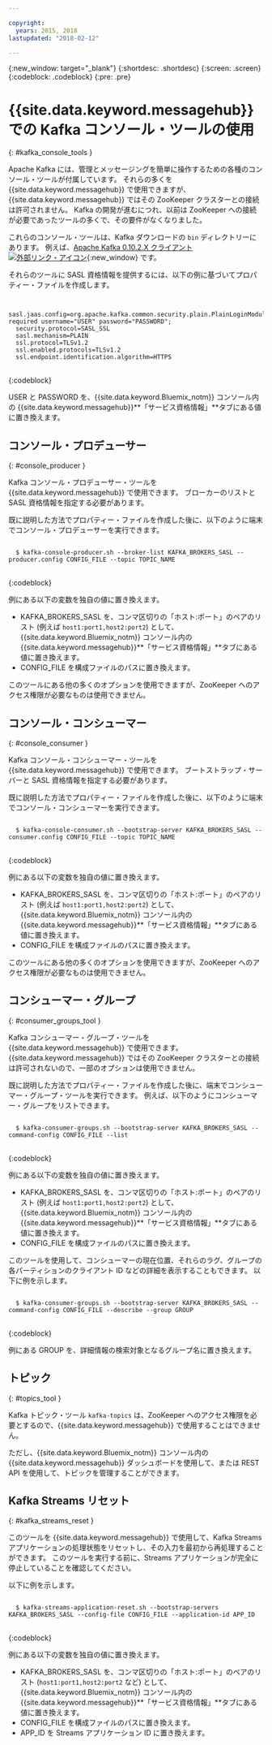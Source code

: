 ```yaml
---

copyright:
  years: 2015, 2018
lastupdated: "2018-02-12"

---
```


{:new_window: target="_blank"}
{:shortdesc: .shortdesc}
{:screen: .screen}
{:codeblock: .codeblock}
{:pre: .pre}


# {{site.data.keyword.messagehub}} での Kafka コンソール・ツールの使用
{: #kafka_console_tools }

Apache Kafka には、管理とメッセージングを簡単に操作するための各種のコンソール・ツールが付属しています。 それらの多くを {{site.data.keyword.messagehub}} で使用できますが、{{site.data.keyword.messagehub}} ではその ZooKeeper クラスターとの接続は許可されません。 Kafka の開発が進むにつれ、以前は ZooKeeper への接続が必要であったツールの多くで、その要件がなくなりました。

これらのコンソール・ツールは、Kafka ダウンロードの <code>bin</code> ディレクトリーにあります。 例えば、[Apache Kafka 0.10.2.X クライアント ![外部リンク・アイコン](../../icons/launch-glyph.svg "外部リンク・アイコン")](https://www.apache.org/dyn/closer.cgi?path=/kafka/0.10.2.1/kafka_2.11-0.10.2.1.tgz){:new_window} です。

それらのツールに SASL 資格情報を提供するには、以下の例に基づいてプロパティー・ファイルを作成します。

<pre>
<code>
  sasl.jaas.config=org.apache.kafka.common.security.plain.PlainLoginModule required username="USER" password="PASSWORD";
  security.protocol=SASL_SSL
  sasl.mechanism=PLAIN
  ssl.protocol=TLSv1.2
  ssl.enabled.protocols=TLSv1.2
  ssl.endpoint.identification.algorithm=HTTPS
</code>
</pre>
{:codeblock}

USER と PASSWORD を、{{site.data.keyword.Bluemix_notm}} コンソール内の {{site.data.keyword.messagehub}}**「サービス資格情報」**タブにある値に置き換えます。


## コンソール・プロデューサー
{: #console_producer }

Kafka コンソール・プロデューサー・ツールを {{site.data.keyword.messagehub}} で使用できます。 ブローカーのリストと SASL 資格情報を指定する必要があります。

既に説明した方法でプロパティー・ファイルを作成した後に、以下のように端末でコンソール・プロデューサーを実行できます。

<pre>
<code>
  $ kafka-console-producer.sh --broker-list KAFKA_BROKERS_SASL --producer.config CONFIG_FILE --topic TOPIC_NAME
</code>
</pre>
{:codeblock}

例にある以下の変数を独自の値に置き換えます。
* KAFKA_BROKERS_SASL を、コンマ区切りの「ホスト:ポート」のペアのリスト (例えば `host1:port1,host2:port2`) として、{{site.data.keyword.Bluemix_notm}} コンソール内の {{site.data.keyword.messagehub}}**「サービス資格情報」**タブにある値に置き換えます。 
* CONFIG_FILE を構成ファイルのパスに置き換えます。 

このツールにある他の多くのオプションを使用できますが、ZooKeeper へのアクセス権限が必要なものは使用できません。


## コンソール・コンシューマー
{: #console_consumer }

Kafka コンソール・コンシューマー・ツールを {{site.data.keyword.messagehub}} で使用できます。 ブートストラップ・サーバーと SASL 資格情報を指定する必要があります。

既に説明した方法でプロパティー・ファイルを作成した後に、以下のように端末でコンソール・コンシューマーを実行できます。

<pre>
<code>
  $ kafka-console-consumer.sh --bootstrap-server KAFKA_BROKERS_SASL --consumer.config CONFIG_FILE --topic TOPIC_NAME 
</code>
</pre>
{:codeblock}

例にある以下の変数を独自の値に置き換えます。
* KAFKA_BROKERS_SASL を、コンマ区切りの「ホスト:ポート」のペアのリスト (例えば `host1:port1,host2:port2`) として、{{site.data.keyword.Bluemix_notm}} コンソール内の {{site.data.keyword.messagehub}}**「サービス資格情報」**タブにある値に置き換えます。 
* CONFIG_FILE を構成ファイルのパスに置き換えます。 

このツールにある他の多くのオプションを使用できますが、ZooKeeper へのアクセス権限が必要なものは使用できません。


## コンシューマー・グループ
{: #consumer_groups_tool }

Kafka コンシューマー・グループ・ツールを {{site.data.keyword.messagehub}} で使用できます。 {{site.data.keyword.messagehub}} ではその ZooKeeper クラスターとの接続は許可されないので、一部のオプションは使用できません。

既に説明した方法でプロパティー・ファイルを作成した後に、端末でコンシューマー・グループ・ツールを実行できます。 例えば、以下のようにコンシューマー・グループをリストできます。

<pre>
<code>
  $ kafka-consumer-groups.sh --bootstrap-server KAFKA_BROKERS_SASL --command-config CONFIG_FILE --list
</code>
</pre>
{:codeblock}

例にある以下の変数を独自の値に置き換えます。
* KAFKA_BROKERS_SASL を、コンマ区切りの「ホスト:ポート」のペアのリスト (例えば `host1:port1,host2:port2`) として、{{site.data.keyword.Bluemix_notm}} コンソール内の {{site.data.keyword.messagehub}}**「サービス資格情報」**タブにある値に置き換えます。 
* CONFIG_FILE を構成ファイルのパスに置き換えます。

このツールを使用して、コンシューマーの現在位置、それらのラグ、グループの各パーティションのクライアント ID などの詳細を表示することもできます。 以下に例を示します。

<pre>
<code>
  $ kafka-consumer-groups.sh --bootstrap-server KAFKA_BROKERS_SASL --command-config CONFIG_FILE --describe --group GROUP
</code>
</pre>
{:codeblock}

例にある GROUP を、詳細情報の検索対象となるグループ名に置き換えます。 


## トピック
{: #topics_tool }

Kafka トピック・ツール `kafka-topics` は、ZooKeeper へのアクセス権限を必要とするので、{{site.data.keyword.messagehub}} で使用することはできません。

ただし、{{site.data.keyword.Bluemix_notm}} コンソール内の {{site.data.keyword.messagehub}} ダッシュボードを使用して、または REST API を使用して、トピックを管理することができます。


## Kafka Streams リセット
{: #kafka_streams_reset }

このツールを {{site.data.keyword.messagehub}} で使用して、Kafka Streams アプリケーションの処理状態をリセットし、その入力を最初から再処理することができます。 このツールを実行する前に、Streams アプリケーションが完全に停止していることを確認してください。

以下に例を示します。

<pre>
<code>
  $ kafka-streams-application-reset.sh --bootstrap-servers KAFKA_BROKERS_SASL --config-file CONFIG_FILE --application-id APP_ID
</code>
</pre>
{:codeblock}

例にある以下の変数を独自の値に置き換えます。
* KAFKA_BROKERS_SASL を、コンマ区切りの「ホスト:ポート」のペアのリスト (`host1:port1,host2:port2` など) として、{{site.data.keyword.Bluemix_notm}} コンソール内の {{site.data.keyword.messagehub}}**「サービス資格情報」**タブにある値に置き換えます。 
* CONFIG_FILE を構成ファイルのパスに置き換えます。 
* APP_ID を Streams アプリケーション ID に置き換えます。

